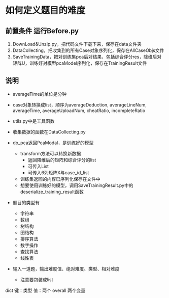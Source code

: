 # 如何定义题目的难度

## 前置条件 运行Before.py
1. DownLoad&Unzip.py，把代码文件下载下来，保存在data文件夹
2. DataCollecting，把收集到的所有Case对象序列化，保存在AllCaseObjs文件
3. SaveTrainingData，把对训练集pca后对结果，包括综合评分res，降维后对矩阵U，训练好对模型pcaModel序列化，保存在TrainingResult文件

## 说明
- averageTime的单位是分钟
- case对象转换成list，顺序为averageDeduction, averageLineNum, averageTime, averageUploadNum, cheatRatio, incompleteRatio
- utils.py中是工具函数
- 收集数据的函数在DataCollecting.py
- do_pca返回PcaModal，是训练好的模型
    - transform方法可以转换新数据
        - 返回降维后的矩阵和综合评分的list
        - 可传入List<Case>
        - 可传入6列矩阵X与case_id_list
    - 训练集返回的内容已序列化保存在文件中
    - 想要使用训练好的模型，调用SaveTrainingResult.py中的deserialize_training_result函数
        
- 题目的类型有
    - 字符串
    - 数组
    - 树结构
    - 图结构
    - 排序算法
    - 数字操作
    - 查找算法
    - 线性表
    
- 输入一道题，输出难度值、绝对难度、类型、相对难度
    - 注意要包装成list    
    
dict 键：类型 值：两个
overall 两个变量

